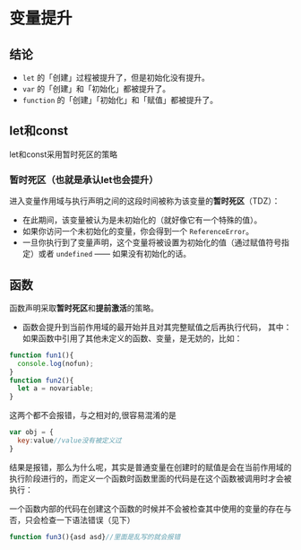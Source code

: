 # 变量提升
## 结论

- `let` 的「创建」过程被提升了，但是初始化没有提升。
- `var` 的「创建」和「初始化」都被提升了。
- `function` 的「创建」「初始化」和「赋值」都被提升了。

## let和const
let和const采用暂时死区的策略
### 暂时死区（也就是承认let也会提升）
进入变量作用域与执行声明之间的这段时间被称为该变量的**暂时死区**（TDZ）：

- 在此期间，该变量被认为是未初始化的（就好像它有一个特殊的值）。
- 如果你访问一个未初始化的变量，你会得到一个 `ReferenceError`。
- 一旦你执行到了变量声明，这个变量将被设置为初始化的值（通过赋值符号指定）或者 `undefined` —— 如果没有初始化的话。
## 函数
函数声明采取**暂时死区**和**提前激活**的策略。

- 函数会提升到当前作用域的最开始并且对其完整赋值之后再执行代码， 其中：如果函数中引用了其他未定义的函数、变量，是无妨的，比如：
```js
function fun1(){
  console.log(nofun);
}
function fun2(){
  let a = novariable;
}
```
这两个都不会报错，与之相对的,很容易混淆的是
```js
var obj = {
  key:value//value没有被定义过
}
```
结果是报错，那么为什么呢，其实是普通变量在创建时的赋值是会在当前作用域的执行阶段进行的，而定义一个函数时函数里面的代码是在这个函数被调用时才会被执行：

一个函数内部的代码在创建这个函数的时候并不会被检查其中使用的变量的存在与否，只会检查一下语法错误（见下）
```js
function fun3(){asd asd}//里面是乱写的就会报错
```
